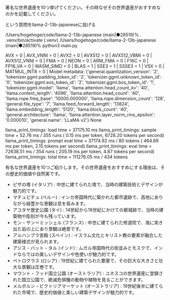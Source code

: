 著名な世界遺産を10つ挙げてください。その時なぜその世界遺産がおすすめなのかを記載してください。

という質問をllama-2-13b-japaneseに投げる

/Users/hogehoge/code/llama-2-13b-japanese (main|●28519)% . .venv/bin/activate
(.venv) /Users/hogehoge/code/llama-2-13b-japanese (main|●28519)% python3 main.py

AVX = 0 | AVX_VNNI = 0 | AVX2 = 0 | AVX512 = 0 | AVX512_VBMI = 0 | AVX512_VNNI = 0 | FMA = 0 | NEON = 0 | ARM_FMA = 0 | F16C = 0 | FP16_VA = 0 | WASM_SIMD = 0 | BLAS = 1 | SSE3 = 1 | SSSE3 = 1 | VSX = 0 | MATMUL_INT8 = 0 | 
Model metadata: {'general.quantization_version': '2', 'tokenizer.ggml.padding_token_id': '2', 'tokenizer.ggml.unknown_token_id': '0', 'tokenizer.ggml.eos_token_id': '2', 'tokenizer.ggml.bos_token_id': '1', 'tokenizer.ggml.model': 'llama', 'llama.attention.head_count_kv': '40', 'llama.context_length': '4096', 'llama.attention.head_count': '40', 'llama.rope.freq_base': '10000.000000', 'llama.rope.dimension_count': '128', 'general.file_type': '7', 'llama.feed_forward_length': '13824', 'llama.embedding_length': '5120', 'llama.block_count': '40', 'general.architecture': 'llama', 'llama.attention.layer_norm_rms_epsilon': '0.000010', 'general.name': 'LLaMA v2'}
None

llama_print_timings:        load time =   37175.10 ms
llama_print_timings:      sample time =      52.76 ms /   355 runs   (    0.15 ms per token,  6728.20 tokens per second)
llama_print_timings: prompt eval time =   37174.92 ms /    80 tokens (  464.69 ms per token,     2.15 tokens per second)
llama_print_timings:        eval time =   72638.51 ms /   354 runs   (  205.19 ms per token,     4.87 tokens per second)
llama_print_timings:       total time =  111276.05 ms /   434 tokens

有名な世界遺産を10つご紹介します。その世界遺産をおすすめにする理由は、その歴史的価値や自然美です。

- ピザの塔 (イタリア) : 中世に建てられた塔で、当時の建築技術とデザインが魅力的です。
- マチュピチュ (ペルー) : インカ帝国時代に築かれた都市遺跡で、高地にありながら緑豊かな景観は息を呑みます。
- アユタヤ歴史公園 (タイ) : 14世紀から18世紀にかけての都城跡で、当時の建築物や彫刻が今も残っています。
- モン・サン＝ミッシェル (フランス) : 中世に建てられた修道院で、海に突き出た岩の上にあり景観は絶景です。
- アルハンブラ宮殿 (スペイン) : イスラム文化とキリスト教の要素が融合した建築様式が見られます。
- アジス・バット・タル (インド) : ムガル帝国時代の街並みとモスクで、インドならではの美しいデザインや色使いが魅力的です。
- ペトログラス (ロシア) : 19世紀に建てられた要塞で、その巨大な大きさと壮大な景観は圧巻です。
- マウント・フッド国立公園 (オーストラリア) : ユネスコの世界遺産に登録された国立公園で、絶滅危惧種の動物や植物を見ることができます。
- メルボルン・ビクトリアマーケット (オーストラリア) : 19世紀後半に建てられた市場で、歴史的価値と美しい建築デザインが魅力的です。
